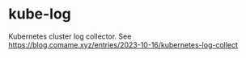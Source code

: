# kube-log

Kubernetes cluster log collector. See <https://blog.comame.xyz/entries/2023-10-16/kubernetes-log-collect>
